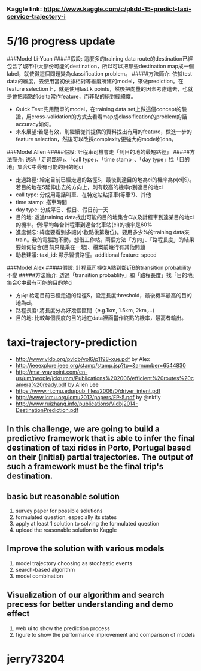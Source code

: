 ### Kaggle link: https://www.kaggle.com/c/pkdd-15-predict-taxi-service-trajectory-i


# 5/16 progress update
###Model Li-Yuan
#####假設: 這麼多的training data route的destination已經包含了城市中大部份可能的destination，所以可以把那些destination map成一個label，就使得這個問題變為classification problem。
#####方法簡介: 依據test data的維度，去使用當初依據相對等維度所建的model，來做prediction。在feature selection上，就是使用last k points，然後把向量的因素考慮進去，也就是會把兩點的delta當作feature，而非點的絕對經緯度。
  - Quick Test:先用簡單的model，在training data set上做這個concept的驗證，用cross-validation的方式去看看map成classification的problem的話accuracy如何。
  - 未來展望:若是有效，則繼續從其提供的資料找出有用的feature，做進一步的feature selection，然後可以改採complexity更強大的model如dnn。
  
###Model Allen
#####假設: 計程車司機會走「到目的地的最短路徑」
#####方法簡介: 透過「走過路徑」、「call type」、「time stamp」、「day type」找「目的地」集合C中最有可能的目的地ci
  - 走過路徑: 給定目前已經走過的路徑S，最後到達目的地為ci的機率為p(ci|S)。若目的地在S延伸出去的方向上，則有較高的機率p到達目的地ci
  - call type: 分成用電話叫車、在特定站點搭車(等車?)、其他
  - time stamp: 搭車時間
  - day type: 分成平日、假日、假日前一天
  - 目的地: 透過training data找出可能的目的地集合C以及計程車到達某目的地ci的機率。例:平均每台計程車到達台北車站(ci)的機率是60%
  - 進度備忘: 緯度要看到多細(小數點後第幾位)。要用多少%的training data來train。我的電腦跑不動，想借工作站。兩個方法「方向」、「路程長度」的結果要如何結合(目前只是乘在一起)、檔案前幾行有其他問題
  - 助教建議: taxi_id: 顯示習慣路徑。additional feature: speed

###Model Alex
#####假設: 計程車司機從A點到鄰近B的transition probability不變
#####方法簡介: 透過「transition probablity」和「路程長度」找「目的地」集合C中最有可能的目的地ci
  - 方向: 給定目前已經走過的路徑S，設定長度threshold，最後機率最高的目的地為ci。
  - 路程長度: 將長度分為好幾個區間（e.g.1km, 1.5km, 2km,...)
  - 目的地: 比較每個長度的目的地在data裡面當作終點的機率，最高者輸出。
  
# taxi-trajectory-prediction
- http://www.vldb.org/pvldb/vol6/p1198-xue.pdf    by Alex
- http://ieeexplore.ieee.org/stamp/stamp.jsp?tp=&arnumber=6544830
- http://msr-waypoint.com/en-us/um/people/jckrumm/Publications%202006/efficient%20routes%20camera%20ready.pdf   by Allen Lee
- https://www.ri.cmu.edu/pub_files/2006/0/driver_intent.pdf
- http://www.icmu.org/icmu2012/papers/FP-5.pdf   by @nkfly
- http://www.ruizhang.info/publications/Vldbj2014-DestinationPrediction.pdf

## In this challenge, we are going to build a predictive framework that is able to infer the final destination of taxi rides in Porto, Portugal based on their (initial) partial trajectories. The output of such a framework must be the final trip's destination.

## basic but reasonable solution
1. survey paper for possible solutions
2. formulated question, especially its states
3. apply at least 1 solution to solving the formulated question
4. upload the reasonable solution to Kaggle

## Improve the solution with various models
1. model trajectory choosing as stochastic events
2. search-based algorithm
3. model combination

## Visualization of our algorithm and search precess for better understanding and demo effect
1. web ui to show the prediction process
2. figure to show the performance improvement and comparison of models

# jerry73204
